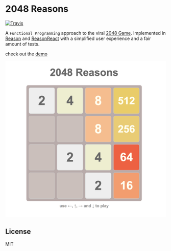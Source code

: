 # 2048 Reasons

[![Travis](https://img.shields.io/travis/alanrsoares/2048-reasons/master.svg)](https://travis-ci.org/alanrsoares/2048-reasons)

A `Functional Programming` approach to the viral [2048 Game](https://gabrielecirulli.github.io/2048/). 
Implemented in [Reason](https://reasonml.github.io/) and [ReasonReact](https://reasonml.github.io/reason-react/) with a simplified user experience and a fair amount of tests.

check out the [demo](https://alanrsoares.github.io/2048-reasons/)

![screenshot](public/screenshot.png)

## License
MIT
